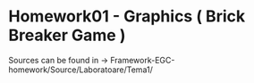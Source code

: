 # Homework01 - Graphics ( Brick Breaker Game ) 
Sources can be found in -> Framework-EGC-homework/Source/Laboratoare/Tema1/
